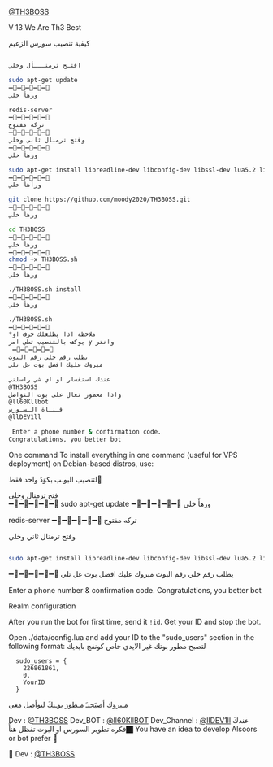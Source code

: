 [@TH3BOSS](https://telegram.me/TH3BOSS)
  
V 13 We Are Th3 Best
  
 كيفية تنصيب سورس الزعيم 
 
```sh

افتـح ترمنـــأل وخلي   

sudo apt-get update 
➖🔹➖🔹➖🔹➖🔹➖🔹
ورهأَ خلي  

redis-server
➖🔹➖🔹➖🔹➖🔹➖🔹
تركه مفتوح    
➖🔹➖🔹➖🔹➖🔹➖🔹
وفتح ترمنال ثاني وخلي    
➖🔹➖🔹➖🔹➖🔹➖🔹
ورهأ خلي    

sudo apt-get install libreadline-dev libconfig-dev libssl-dev lua5.2 liblua5.2-dev libevent-dev libjansson* libpython-dev make unzip git redis-server g++ -y --force-yes
➖🔹➖🔹➖🔹➖🔹➖🔹
ورأهأَ خلي  

git clone https://github.com/moody2020/TH3BOSS.git
➖🔹➖🔹➖🔹➖🔹➖🔹
ورهأ خلي    

cd TH3BOSS
➖🔹➖🔹➖🔹➖🔹➖🔹
ورهأَ خلي 
➖🔹➖🔹➖🔹➖🔹➖🔹
chmod +x TH3BOSS.sh
➖🔹➖🔹➖🔹➖🔹➖🔹
ورهأَ خلي 

./TH3BOSS.sh install
➖🔹➖🔹➖🔹➖🔹➖🔹
ورهأَ خلي  

./TH3BOSS.sh 
➖🔹➖🔹➖🔹➖🔹➖🔹
*ملاحظه اذا يطلعلك حرف او  
يوكف بالتنصيب تطي امر y وانتر 
 ➖🔹➖🔹➖🔹➖🔹➖🔹
يطلب رقم خلي رقم البوت 
مبروك عليك افضل بوت عل تلي 

عندك استفسار او اي شي راسلني
@TH3BOSS
واذا محظور تعال على بوت التواصل
@ll60Kllbot
قـنـاة الـسـورس
@llDEV1ll

 Enter a phone number & confirmation code.
Congratulations, you better bot
```
 One command
To install everything in one command (useful for VPS deployment) on Debian-based distros, use:

لتنصيب البوـب بكوَدَ واحد فقط َ   

فتح ترمنال وخلي   
➖🔹➖🔹➖🔹➖🔹➖🔹
sudo apt-get update 
➖🔹➖🔹➖🔹➖🔹➖🔹
ورهأَ خلي  

redis-server
➖🔹➖🔹➖🔹➖🔹➖🔹
تركه مفتوح   

وفتح ترمنال ثاني وخلي  
```sh

sudo apt-get install libreadline-dev libconfig-dev libssl-dev lua5.2 liblua5.2-dev libevent-dev libjansson* libpython-dev make unzip git redis-server g++ -y --force-yes && git clone https://github.com/moody2020/TH3BOSS.git && cd TH3BOSS && chmod +x TH3BOSS.sh && ./TH3BOSS.sh install && ./TH3BOSS.sh
```

➖🔹➖🔹➖🔹➖🔹➖🔹
يطلب رقم خلي رقم البوت 
مبروك عليك افضل بوت عل تلي 

 Enter a phone number & confirmation code.
Congratulations, you better bot

 Realm configuration

After you run the bot for first time, send it `!id`. Get your ID and stop the bot.

Open ./data/config.lua and add your ID to the "sudo_users" section in the following format:
 لتصبح مطور بوتك غير الايدي خاص كونفج بايديك 
```
  sudo_users = {
    226861861,
    0,
    YourID
  }
```
 مـبروَك أصبَحتـَ مـطورَ بوـتكَ لتوأصل معي 

Dev :   [@TH3BOSS](https://telegram.me/TH3BOSS)
Dev_BOT :  [@ll60KllBOT](https://telegram.me/ll60KllBOT)
Dev_Channel : [@llDEV1ll](https://telegram.me/llDEV1ll)
عندكَ فكره تطوير السورس او البوت تفظل هنأَ🏿️
You have an idea to develop Alsoors or bot prefer 🏿️

📌 Dev :   [@TH3BOSS](https://telegram.me/TH3BOSS)
